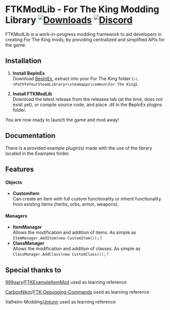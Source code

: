 # FTKModLib - For The King Modding Library  [![Downloads][download-badge]][download-link] [![Discord][discord-badge]][discord-link]

[download-badge]: https://img.shields.io/github/downloads/lulzsun/FTKModLib/total
[download-link]: https://github.com/lulzsun/FTKModLib/releases/

[discord-badge]: https://img.shields.io/discord/900685481858183178?label=discord&logo=discord
[discord-link]: https://discord.gg/FqhEBfZaC8
FTKModLib is a work-in-progress modding framework to aid developers in creating For The King mods, by providing centralized and simplified APIs for the game.

## Installation
1. **Install BepInEx**  
Download [BepInEx](https://github.com/BepInEx/BepInEx/releases), extract into your For The King folder (`~\<PathToYourSteamLibrary>\steamapps\common\For The King`).

2. **Install FTKModLib**  
Download the latest release from the releases tab (at the time, does not exist yet), or compile source code, and place .dll in the BepInEx plugins folder.

You are now ready to launch the game and mod away!

## Documentation
There is a provided example plugin(s) made with the use of the library located in the Examples folder.

## Features
#### Objects
- **CustomItem**  
Can create an item with full custom functionality or inherit functionality from existing items (herbs, orbs, armor, weapons).

#### Managers
- **ItemManager**  
Allows the modification and addition of items. As simple as ```ItemManager.AddItem(new CustomItem());``` !
- **ClassManager**  
Allows the modification and addition of classes. As simple as ```ClassManager.AddClass(new CustomClass());``` !

## Special thanks to
[999gary](https://github.com/999gary)/[FTKExampleItemMod](https://github.com/999gary/FTKExampleItemMod) used as learning reference

[CarbonNikm](https://github.com/CarbonNikm)/[FTK-Debugging-Commands](https://github.com/CarbonNikm/FTK-Debugging-Commands) used as learning reference

Valheim-Modding/[Jotunn](https://github.com/Valheim-Modding/Jotunn) used as learning reference
